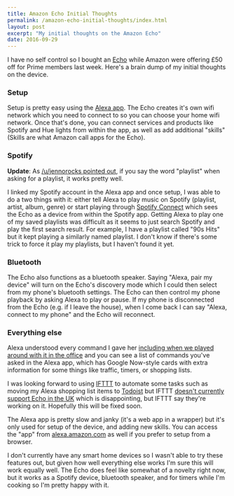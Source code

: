 ```yaml
---
title: Amazon Echo Initial Thoughts
permalink: /amazon-echo-initial-thoughts/index.html
layout: post
excerpt: "My initial thoughts on the Amazon Echo"
date: 2016-09-29
---
```


I have no self control so I bought an [Echo](https://www.amazon.co.uk/Amazon-SK705DI-Echo-Black/dp/B01GAGVIE4/ref=sr_1_1?sr=8-1&ie=UTF8&keywords=echo&qid=1475139825) while Amazon were offering £50 off for Prime members last week. Here's a brain dump of my initial thoughts on the device.

### Setup

Setup is pretty easy using the [Alexa app](https://geo.itunes.apple.com/us/app/amazon-alexa/id944011620?mt=8&at=1001l3gY&ct=twitter). The Echo creates it's own wifi network which you need to connect to so you can choose your home wifi network. Once that's done, you can connect services and products like Spotify and Hue lights from within the app, as well as add additional "skills" (Skills are what Amazon call apps for the Echo).

### Spotify

**Update**: As [/u/jennorocks pointed out](https://www.reddit.com/r/amazonecho/comments/551frl/my_initial_thoughts_on_the_amazon_echo_uk/d88129p?context=3), if you say the word "playlist" when asking for a playlist, it works pretty well.

I linked my Spotify account in the Alexa app and once setup, I was able to do a two things with it: either tell Alexa to play music on Spotify (playlist, artist, album, genre) or start playing through [Spotify Connect](https://www.spotify.com/us/connect/) which sees the Echo as a device from within the Spotify app. Getting Alexa to play one of my saved playlists was difficult as it seems to just search Spotify and play the first search result. For example, I have a playlist called "90s Hits" but it kept playing a similarly named playlist. I don't know if there's some trick to force it play my playlists, but I haven't found it yet.

### Bluetooth

The Echo also functions as a bluetooth speaker. Saying "Alexa, pair my device" will turn on the Echo's discovery mode which I could then select from my phone's bluetooth settings. The Echo can then control my phone playback by asking Alexa to play or pause. If my phone is disconnected from the Echo (e.g. if I leave the house), when I come back I can say "Alexa, connect to my phone" and the Echo will reconnect.

### Everything else

Alexa understood every command I gave her [including when we played around with it in the office](https://hellsite.rknight.me/781140637089423360) and you can see a list of commands you've asked in the Alexa app, which has Google Now-style cards with extra information for some things like traffic, timers, or shopping lists.

I was looking forward to using [IFTTT](https://ifttt.com) to automate some tasks such as moving my Alexa shopping list items to [Todoist](https://todoist.com) but IFTTT [doesn't currently support Echo in the UK](https://twitter.com/IFTTT/status/781280599755464704) which is disappointing, but IFTTT say they're working on it. Hopefully this will be fixed soon.

The Alexa app is pretty slow and janky (it's a web app in a wrapper) but it's only used for setup of the device, and adding new skills. You can access the "app" from [alexa.amazon.com](http://alexa.amazon.com) as well if you prefer to setup from a browser.

I don't currently have any smart home devices so I wasn't able to try these features out, but given how well everything else works I'm sure this will work equally well. The Echo does feel like somewhat of a novelty right now, but it works as a Spotify device, bluetooth speaker, and for timers while I'm cooking so I'm pretty happy with it.